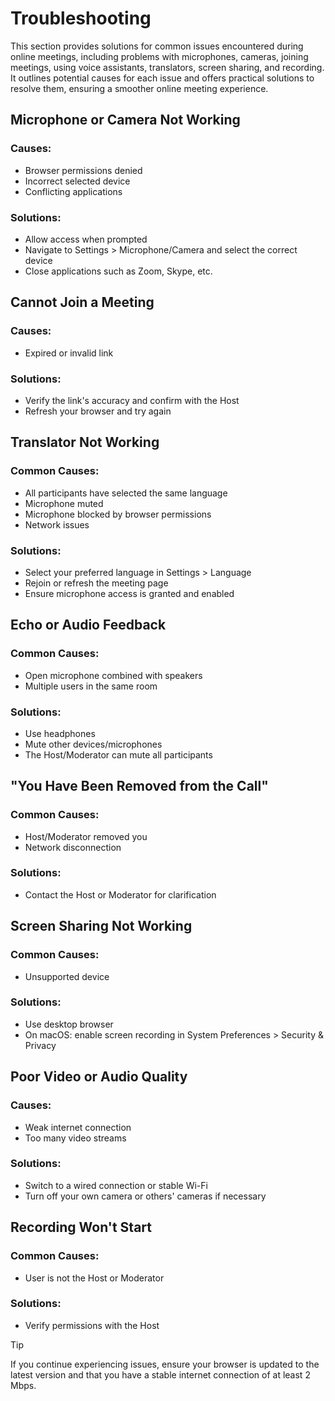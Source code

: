 # Troubleshooting

This section provides solutions for common issues encountered during online meetings, including problems with microphones, cameras, joining meetings, using voice assistants, translators, screen sharing, and recording. It outlines potential causes for each issue and offers practical solutions to resolve them, ensuring a smoother online meeting experience.

## Microphone or Camera Not Working

### Causes:

- Browser permissions denied
- Incorrect selected device
- Conflicting applications

### Solutions:

- Allow access when prompted
- Navigate to Settings > Microphone/Camera and select the correct device
- Close applications such as Zoom, Skype, etc.

## Cannot Join a Meeting

### Causes:

- Expired or invalid link

### Solutions:

- Verify the link's accuracy and confirm with the Host
- Refresh your browser and try again

## Translator Not Working

### Common Causes:

- All participants have selected the same language
- Microphone muted
- Microphone blocked by browser permissions
- Network issues

### Solutions:

- Select your preferred language in Settings > Language
- Rejoin or refresh the meeting page
- Ensure microphone access is granted and enabled

## Echo or Audio Feedback

### Common Causes:

- Open microphone combined with speakers
- Multiple users in the same room

### Solutions:

- Use headphones
- Mute other devices/microphones
- The Host/Moderator can mute all participants

## "You Have Been Removed from the Call"

### Common Causes:

- Host/Moderator removed you
- Network disconnection

### Solutions:

- Contact the Host or Moderator for clarification

## Screen Sharing Not Working

### Common Causes:

- Unsupported device

### Solutions:

- Use desktop browser
- On macOS: enable screen recording in System Preferences > Security & Privacy

## Poor Video or Audio Quality

### Causes:

- Weak internet connection
- Too many video streams

### Solutions:

- Switch to a wired connection or stable Wi-Fi
- Turn off your own camera or others' cameras if necessary

## Recording Won't Start

### Common Causes:

- User is not the Host or Moderator

### Solutions:

- Verify permissions with the Host

> [!TIP]
> If you continue experiencing issues, ensure your browser is updated to the latest version and that you have a stable internet connection of at least 2 Mbps.
